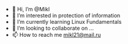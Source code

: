 - 👋 Hi, I’m @Mikl
- 👀 I’m interested in protection of information 
- 🌱 I’m currently learning Linux Fundamentals
- 💞️ I’m looking to collaborate on ...
- 📫 How to reach me mikl21@mail.ru

<!---
MCNazarov/MCNazarov is a ✨ special ✨ repository because its `README.md` (this file) appears on your GitHub profile.
You can click the Preview link to take a look at your changes.
--->
